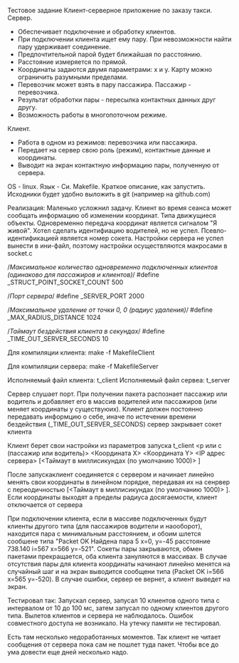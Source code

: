 Тестовое задание 
Клиент-серверное приложение по заказу такси.
Сервер.

- Обеспечивает подключение и обработку клиентов.
- При подключении клиента ищет ему пару. При невозможности найти пару удерживает соединение.
- Предпочтительной парой будет ближайшая по расстоянию.
- Расстояние измеряется по прямой.
- Координаты задаются двумя параметрами: х и y. Карту можно ограничить разумными пределами.
- Перевозчик может взять в пару пассажира. Пассажир - перевозчика.
- Результат обработки пары - пересылка контактных данных друг другу.
- Возможность работы в многопоточном режиме.

 

Клиент.

- Работа в одном из режимов: перевозчика или пассажира.
- Передает на сервер свою роль (режим), контактные данные и координаты.
- Выводит на экран контактную информацию пары, полученную от сервера.

OS - linux. Язык - Си. Makefile. Краткое описание, как запустить. Исходники будет удобно выложить в git (например на github.com)



Реализация:
Маленько усложнил задачу. Клиент во время сеанса может сообщать информацию об изменении координат.  Типа движущиеся объекты. 
Одновременно передача координат является сигналом "Я живой".
Хотел сделать идентифиацию водителей, но не успел. Псевло-идентификацией является номер сокета.
Настройки сервера не успел вынести в ини-файл, поэтому настройки осуществляются макросами в socket.c

/*Максимальное количество одновременно подключенных клиентов (одинаково для пассажиров и клиентов)*/
#define _STRUCT_POINT_SOCKET_COUNT   500

/*Порт сервера*/
#define _SERVER_PORT    2000

/*Максимальное удаление от точки 0, 0 (радиус удаления)*/
#define   _MAX_RADIUS_DISTANCE  1024

/*Таймаут бездействия клиента в секундах*/
#define     _TIME_OUT_SERVER_SECONDS     10


Для компиляции клиента:
make -f MakefileClient

Для компиляции сервера:
make -f MakefileServer


Исполняемый файл клиента:
t_client
Исполняемый файл сервеа:
t_server


Сервер слушает порт. При получении пакета распознает пассажир или водитель и добавляет его в массив водителей или пассажиров (или меняет координаты у существуюих).
Клиент должен постоянно передавать информцию о себе, иначе по истечении времени бездействия (_TIME_OUT_SERVER_SECONDS) сервер закрывает сокет клиента

Клиент берет свои настройки из параметров запуска 
t_client <p или с (пассажир или водитель)> <Координата X> <Координата Y> <IP адрес сервера> [<Таймаут в миллисикундах (по умолчанию 1000)> ]

После запускаклиент соединяется с сервером и начинает линейно менять свои координаты в линейном порядке, передавая их на сенрвер с переодичностью [<Таймаут в миллисикундах (по умолчанию 1000)> ]. Если координаты выходят а пределы радиуса досягаемости, клиент отключается от сервера


При подключении клиента, если в массиве подключенных будут клиенты другого типа (для пассажиров водители и наооборот), находится пара с минимальным расстоянием, и обоим шлется сообшене типа "Packet OK Найдена пара 5 x=0, y=-45 расстояние 738.140 i=567 x=566 y=-521". Сокеты пары закрываются, обмен пакетами прекращается, оба клиента зануляются в массивах.
В случае отсутствия пары для клиента координаты начинают линейно менятся на случайный шаг и на экран выводится сообщени типа (Packet OK  i=566 x=565 y=-520). 
В случае ошибки, сервер ее вернет, а клиент выведет на экран.

Тестировал так:
Запускал сервер, запусал 10 клиентов одного типа с интервалом от 10 до 100 мс, затем запусал по одному клиентов другого типа. Вылетов клиентов и сервера не наблюдалось.
Ошибок совместного доступа не возникало.
На утечку памяти не тестировал.


Есть там несколько недоработанных моментов. Так клиент не читает сообщения от сервера пока сам не пошлет туда пакет.
Чтобы все до ума довести еще дней несколько надо.



